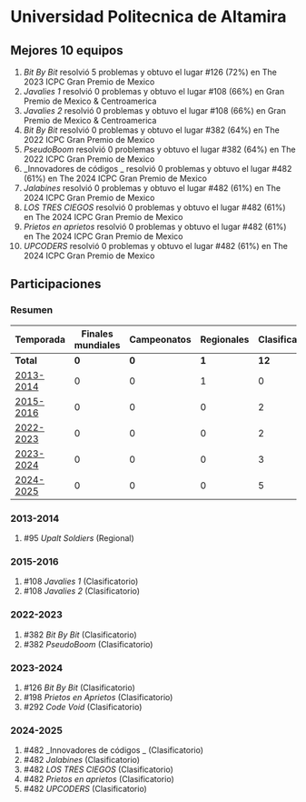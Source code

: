 # Universidad Politecnica de Altamira

## Mejores 10 equipos

1. _Bit By Bit_ resolvió 5 problemas y obtuvo el lugar #126 (72%) en The 2023 ICPC Gran Premio de Mexico
1. _Javalies 1_ resolvió 0 problemas y obtuvo el lugar #108 (66%) en Gran Premio de Mexico & Centroamerica
1. _Javalies 2_ resolvió 0 problemas y obtuvo el lugar #108 (66%) en Gran Premio de Mexico & Centroamerica
1. _Bit By Bit_ resolvió 0 problemas y obtuvo el lugar #382 (64%) en The 2022 ICPC Gran Premio de Mexico
1. _PseudoBoom_ resolvió 0 problemas y obtuvo el lugar #382 (64%) en The 2022 ICPC Gran Premio de Mexico
1. _Innovadores de códigos _ resolvió 0 problemas y obtuvo el lugar #482 (61%) en The 2024 ICPC Gran Premio de Mexico
1. _Jalabines_ resolvió 0 problemas y obtuvo el lugar #482 (61%) en The 2024 ICPC Gran Premio de Mexico
1. _LOS TRES CIEGOS_ resolvió 0 problemas y obtuvo el lugar #482 (61%) en The 2024 ICPC Gran Premio de Mexico
1. _Prietos en aprietos_ resolvió 0 problemas y obtuvo el lugar #482 (61%) en The 2024 ICPC Gran Premio de Mexico
1. _UPCODERS_ resolvió 0 problemas y obtuvo el lugar #482 (61%) en The 2024 ICPC Gran Premio de Mexico

## Participaciones

### Resumen

| Temporada | Finales mundiales | Campeonatos | Regionales | Clasificatorios | Equipos |
| --- | --- | --- | --- | --- | --- |
| **Total** | **0** | **0** | **1** | **12** | **13** |
| [2013-2014](#2013-2014) | 0 | 0 | 1 | 0 | 1 |
| [2015-2016](#2015-2016) | 0 | 0 | 0 | 2 | 2 |
| [2022-2023](#2022-2023) | 0 | 0 | 0 | 2 | 2 |
| [2023-2024](#2023-2024) | 0 | 0 | 0 | 3 | 3 |
| [2024-2025](#2024-2025) | 0 | 0 | 0 | 5 | 5 |

### 2013-2014

1. #95 _Upalt Soldiers_ (Regional)

### 2015-2016

1. #108 _Javalies 1_ (Clasificatorio)
1. #108 _Javalies 2_ (Clasificatorio)

### 2022-2023

1. #382 _Bit By Bit_ (Clasificatorio)
1. #382 _PseudoBoom_ (Clasificatorio)

### 2023-2024

1. #126 _Bit By Bit_ (Clasificatorio)
1. #198 _Prietos en Aprietos_ (Clasificatorio)
1. #292 _Code Void_ (Clasificatorio)

### 2024-2025

1. #482 _Innovadores de códigos _ (Clasificatorio)
1. #482 _Jalabines_ (Clasificatorio)
1. #482 _LOS TRES CIEGOS_ (Clasificatorio)
1. #482 _Prietos en aprietos_ (Clasificatorio)
1. #482 _UPCODERS_ (Clasificatorio)



